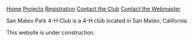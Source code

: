 [Home](/)&nbsp;[Projects](/projects)&nbsp;[Registration](http://4honline.com)&nbsp;[Contact the Club](mailto://communityleaders@ourdomain.net)&nbsp;[Contact the Webmaster](mailto://webmaster@ourdomain.net)

San Mateo Park 4-H Club is a 4-H club located in San Mateo, California.

This website is under construction.
